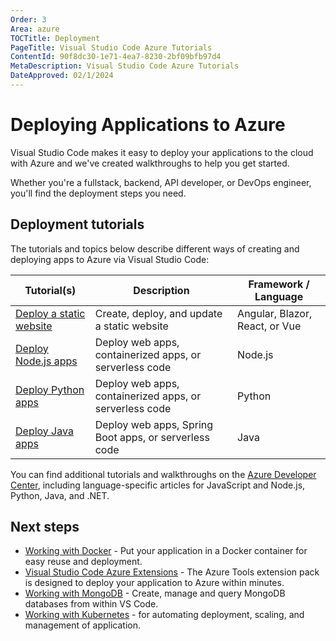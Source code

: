 ```yaml
---
Order: 3
Area: azure
TOCTitle: Deployment
PageTitle: Visual Studio Code Azure Tutorials
ContentId: 90f8dc30-1e71-4ea7-8230-2bf09bfb97d4
MetaDescription: Visual Studio Code Azure Tutorials
DateApproved: 02/1/2024
---
```

# Deploying Applications to Azure

Visual Studio Code makes it easy to deploy your applications to the cloud with Azure and we've created walkthroughs to help you get started.

Whether you're a fullstack, backend, API developer, or DevOps engineer,  you'll find the deployment steps you need.

## Deployment tutorials

The tutorials and topics below describe different ways of creating and deploying apps to Azure via Visual Studio Code:

Tutorial(s) | Description | Framework / Language
--- | --- | ---
[Deploy a static website](https://learn.microsoft.com/azure/static-web-apps/getting-started) | Create, deploy, and update a static website | Angular, Blazor, React, or Vue
[Deploy Node.js apps](/docs/nodejs/nodejs-deployment.md) | Deploy web apps, containerized apps, or serverless code | Node.js
[Deploy Python apps](/docs/python/python-on-azure.md) | Deploy web apps, containerized apps, or serverless code | Python
[Deploy Java apps](/docs/java/java-on-azure.md) | Deploy web apps, Spring Boot apps, or serverless code | Java

You can find additional tutorials and walkthroughs on the
[Azure Developer Center](https://learn.microsoft.com/azure/developer), including language-specific articles for JavaScript and Node.js, Python, Java, and .NET.

## Next steps

* [Working with Docker](/docs/azure/docker.md) - Put your application in a Docker container for easy reuse and deployment.
* [Visual Studio Code Azure Extensions](/docs/azure/overview.md) - The Azure Tools extension pack is designed to deploy your application to Azure within minutes.
* [Working with MongoDB](/docs/azure/mongodb.md) - Create, manage and query MongoDB databases from within VS Code.
* [Working with Kubernetes](/docs/azure/kubernetes.md) - for automating deployment, scaling, and management of application.